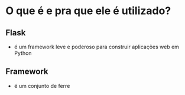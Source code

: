 # O que é e pra que ele é utilizado?
## Flask
- é um framework leve e poderoso para construir aplicações web em Python
## Framework
- é um conjunto de ferre